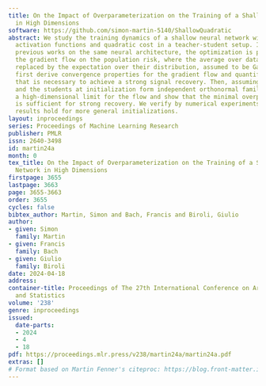 ```yaml
---
title: On the Impact of Overparameterization on the Training of a Shallow Neural Network
  in High Dimensions
software: https://github.com/simon-martin-5140/ShallowQuadratic
abstract: We study the training dynamics of a shallow neural network with quadratic
  activation functions and quadratic cost in a teacher-student setup. In line with
  previous works on the same neural architecture, the optimization is performed following
  the gradient flow on the population risk, where the average over data points is
  replaced by the expectation over their distribution, assumed to be Gaussian. We
  first derive convergence properties for the gradient flow and quantify the overparameterization
  that is necessary to achieve a strong signal recovery. Then, assuming that the teachers
  and the students at initialization form independent orthonormal families, we derive
  a high-dimensional limit for the flow and show that the minimal overparameterization
  is sufficient for strong recovery. We verify by numerical experiments that these
  results hold for more general initializations.
layout: inproceedings
series: Proceedings of Machine Learning Research
publisher: PMLR
issn: 2640-3498
id: martin24a
month: 0
tex_title: On the Impact of Overparameterization on the Training of a Shallow Neural
  Network in High Dimensions
firstpage: 3655
lastpage: 3663
page: 3655-3663
order: 3655
cycles: false
bibtex_author: Martin, Simon and Bach, Francis and Biroli, Giulio
author:
- given: Simon
  family: Martin
- given: Francis
  family: Bach
- given: Giulio
  family: Biroli
date: 2024-04-18
address:
container-title: Proceedings of The 27th International Conference on Artificial Intelligence
  and Statistics
volume: '238'
genre: inproceedings
issued:
  date-parts:
  - 2024
  - 4
  - 18
pdf: https://proceedings.mlr.press/v238/martin24a/martin24a.pdf
extras: []
# Format based on Martin Fenner's citeproc: https://blog.front-matter.io/posts/citeproc-yaml-for-bibliographies/
---
```

